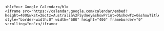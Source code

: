 <!DOCTYPE html>
<html lang="en">
<head>
    <meta charset="UTF-8">
    <meta name="viewport" content="width=device-width, initial-scale=1.0">
    <title>Google Calendar Embed</title>
</head>
<body>

    <h1>Your Google Calendar</h1>
    <iframe src="https://calendar.google.com/calendar/embed?height=400&wkst=2&ctz=Australia%2FSydney&showPrint=0&showTz=0&showTitle=0&mode=AGENDA&src=aGFubmFoLmguaG9sbWVzQGdtYWlsLmNvbQ&src=Y2hyaXN0b3BoZXIuaG9sbWVzczE0QGdtYWlsLmNvbQ&src=ZmFtaWx5MTc5NTQxOTI2NjgyODc4NTEwOTZAZ3JvdXAuY2FsZW5kYXIuZ29vZ2xlLmNvbQ&color=%23795548&color=%23009688&color=%23EF6C00" style="border-width:0" width="600" height="400" frameborder="0" scrolling="no"></iframe>

</body>
</html>
